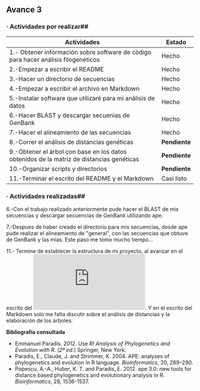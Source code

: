 
## Avance 3				

### · Actividades por realizar##

| Actividades| Estado | 
|----------------------|----------|
|1.- Obtener información sobre software de código para hacer análisis filogenéticos | Hecho|
|2.-Empezar a escribir el README| Hecho |
|3.-Hacer un directorio de secuencias | Hecho |
|4.-Empezar a escribir el archivo en Markdown | Hecho|
|5.-Instalar software que utilizaré para mi análisis de datos| Hecho|
|6.-Hacer BLAST y descargar secuenias de GenBank|  Hecho 
|7.-Hacer el alineamiento de las secuencias|  Hecho
|8.-Correr el análisis de distancias genéticas|  **Pendiente** 
|9.-Obtener el árbol con base en los datos obtenidos de la matriz de distancias genéticas |  **Pendiente**|
|10.-Organizar scripts y directorios| **Pendiente**
|11.-Terminar el escrito del README y el Markdown | Casi listo|

### · Actividades realizadas##

6.-Con el trabajo realizado anteriormente pude hacer el BLAST de mis secuencias y descargar secuencias de GenBank utilizando ape.

7.-Despues de haber creado el directorio para mis secuencias, desde ape pude realizar el alineamiento de "general", con las secuencias que obtuve de GenBank y las mías. Este paso me tomo mucho tiempo...

11.- Termine de establecer la estructura de mi proyecto, al avanzar en el escrito del ![README](https://github.com/andyrh0402/Tareas-Curso-BioinfInvRepro/blob/master/README!.md). Y en el escrito del Markdown solo me falta discutir sobre el análisis de distancias y la elaboración de los árboles.


 
**Bibliografía consultada**

+ Emmanuel Paradis. 2012. Use R! _Analysis of Phylogenetics and Evolution with R._ (_2ª ed._) Springer, New York. 
+ Paradis, E., Claude, J. and Strimmer, K. 2004. APE: analyses of phylogenetics and evolution in R language. _Bioinformatics_, 20, 289–290.
+ Popescu, A.-A., Huber, K. T. and Paradis, E. 2012. ape 3.0: new tools for distance based phylogenetics and evolutionary analysis in R. _Bioinformatics_, 28, 1536-1537.


